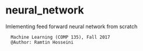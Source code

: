 # neural_network
Imlementing feed forward neural network from scratch 

      Machine Learning (COMP 135), Fall 2017
      @Author: Ramtin Hosseini
